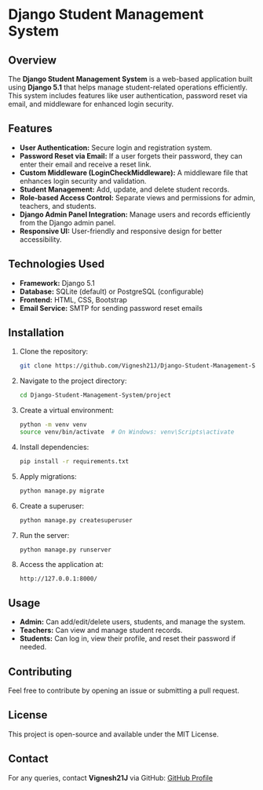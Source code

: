 # Django Student Management System

## Overview
The **Django Student Management System** is a web-based application built using **Django 5.1** that helps manage student-related operations efficiently. This system includes features like user authentication, password reset via email, and middleware for enhanced login security.

## Features
- **User Authentication:** Secure login and registration system.
- **Password Reset via Email:** If a user forgets their password, they can enter their email and receive a reset link.
- **Custom Middleware (LoginCheckMiddleware):** A middleware file that enhances login security and validation.
- **Student Management:** Add, update, and delete student records.
- **Role-based Access Control:** Separate views and permissions for admin, teachers, and students.
- **Django Admin Panel Integration:** Manage users and records efficiently from the Django admin panel.
- **Responsive UI:** User-friendly and responsive design for better accessibility.

## Technologies Used
- **Framework:** Django 5.1
- **Database:** SQLite (default) or PostgreSQL (configurable)
- **Frontend:** HTML, CSS, Bootstrap
- **Email Service:** SMTP for sending password reset emails

## Installation
1. Clone the repository:
   ```sh
   git clone https://github.com/Vignesh21J/Django-Student-Management-System.git
   ```
2. Navigate to the project directory:
   ```sh
   cd Django-Student-Management-System/project
   ```
3. Create a virtual environment:
   ```sh
   python -m venv venv
   source venv/bin/activate  # On Windows: venv\Scripts\activate
   ```
4. Install dependencies:
   ```sh
   pip install -r requirements.txt
   ```
5. Apply migrations:
   ```sh
   python manage.py migrate
   ```
6. Create a superuser:
   ```sh
   python manage.py createsuperuser
   ```
7. Run the server:
   ```sh
   python manage.py runserver
   ```
8. Access the application at:
   ```
   http://127.0.0.1:8000/
   ```

## Usage
- **Admin:** Can add/edit/delete users, students, and manage the system.
- **Teachers:** Can view and manage student records.
- **Students:** Can log in, view their profile, and reset their password if needed.

## Contributing
Feel free to contribute by opening an issue or submitting a pull request.

## License
This project is open-source and available under the MIT License.

## Contact
For any queries, contact **Vignesh21J** via GitHub: [GitHub Profile](https://github.com/Vignesh21J/)

